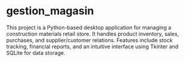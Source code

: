 # gestion_magasin
This project is a Python-based desktop application for managing a construction materials retail store. It handles product inventory, sales, purchases, and supplier/customer relations. Features include stock tracking, financial reports, and an intuitive interface using Tkinter and SQLite for data storage.
